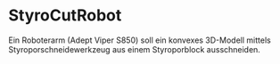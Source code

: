 # StyroCutRobot
Ein Roboterarm (Adept Viper S850) soll ein konvexes 3D-Modell mittels Styroporschneidewerkzeug aus einem Styroporblock ausschneiden.
